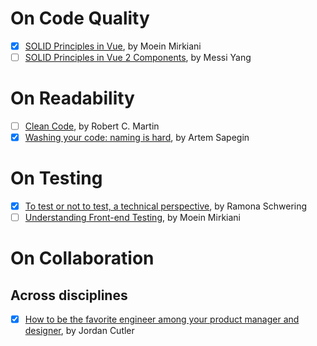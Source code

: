 # On Code Quality
- [x] [SOLID Principles in Vue](https://medium.com/@moein.mirkiani/solid-principles-in-vue-29ecc988f968), by Moein Mirkiani
- [ ] [SOLID Principles in Vue 2 Components](https://medium.com/@dumdumgenius/solid-principles-in-vue-2-components-12476d826e58), by Messi Yang

# On Readability
- [ ] [Clean Code](https://www.amazon.com/Clean-Code-Handbook-Software-Craftsmanship-ebook/dp/B001GSTOAM/ref=sr_1_1?keywords=clean+code+by+robert+c.+martin&qid=1693453124&sprefix=clean+code%2Caps%2C123&sr=8-1), by Robert C. Martin
- [x] [Washing your code: naming is hard](https://sapegin.me/blog/naming/), by Artem Sapegin

# On Testing
- [x] [To test or not to test, a technical perspective](https://web.dev/ta-what-to-test/), by Ramona Schwering
- [ ] [Understanding Front-end Testing](https://medium.com/@moein.mirkiani/understanding-front-end-testing-ccfb63c5e3e5), by Moein Mirkiani

# On Collaboration
## Across disciplines
- [x] [How to be the favorite engineer among your product manager and designer](https://careercutler.substack.com/p/how-to-be-the-favorite-engineer-among), by Jordan Cutler
